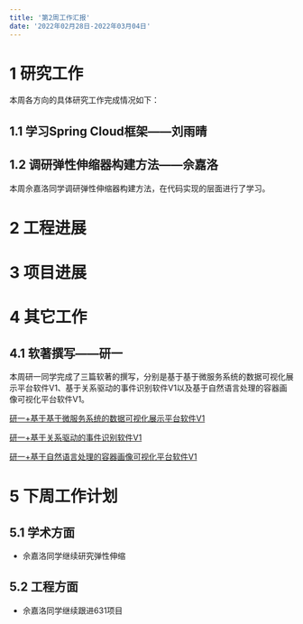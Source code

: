 ```yaml
---
title: '第2周工作汇报'
date: '2022年02月28日-2022年03月04日'
---
```


<!-- 只允许使用一级标题和二级标题 -->

# 1 研究工作

本周各方向的具体研究工作完成情况如下：

## 1.1 学习Spring Cloud框架——刘雨晴

## 1.2 调研弹性伸缩器构建方法——佘嘉洛

本周佘嘉洛同学调研弹性伸缩器构建方法，在代码实现的层面进行了学习。

# 2 工程进展

# 3 项目进展

# 4 其它工作

## 4.1 软著撰写——研一

本周研一同学完成了三篇软著的撰写，分别是基于基于微服务系统的数据可视化展示平台软件V1、基于关系驱动的事件识别软件V1以及基于自然语言处理的容器画像可视化平台软件V1。

[研一+基于基于微服务系统的数据可视化展示平台软件V1](研一+基于微服务系统的数据可视化展示平台软件V1.docx)

[研一+基于关系驱动的事件识别软件V1](研一+基于关系驱动的事件识别软件V1.docx)

[研一+基于自然语言处理的容器画像可视化平台软件V1](研一+基于自然语言处理的容器画像可视化平台软件V1.docx)

# 5 下周工作计划

## 5.1 学术方面

+ 佘嘉洛同学继续研究弹性伸缩

## 5.2 工程方面

+ 佘嘉洛同学继续跟进631项目
